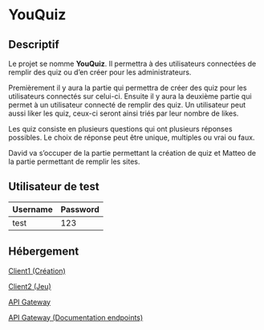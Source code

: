 # YouQuiz
## Descriptif

Le projet se nomme **YouQuiz**. Il permettra à des utilisateurs connectées de remplir des quiz ou d’en créer pour les administrateurs.

Premièrement il y aura la partie qui permettra de créer des quiz pour les utilisateurs connectés sur celui-ci. Ensuite il y aura la deuxième partie qui permet à un utilisateur connecté de remplir des quiz. Un utilisateur peut aussi liker les quiz, ceux-ci seront ainsi triés par leur nombre de likes.

Les quiz consiste en plusieurs questions qui ont plusieurs réponses possibles. Le choix de réponse peut être unique, multiples ou vrai ou faux.

David va s’occuper de la partie permettant la création de quiz et Matteo de la partie permettant de remplir les sites.

## Utilisateur de test

| **Username** | **Password** |
|--------------|--------------|
| test         | 123          |

## Hébergement
[Client1 (Création)](https://morisettid.emf-informatique.ch/youquizcreation)

[Client2 (Jeu)](https://richozm.emf-informatique.ch/133)

[API Gateway]((https://backend-6.emf4you.ch))

[API Gateway (Documentation endpoints)]((https://backend-6.emf4you.ch/swagger-ui/index.html))
